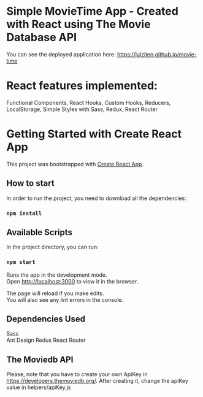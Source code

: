 # Simple MovieTime App - Created with React using The Movie Database API

You can see the deployed application here: https://julziten.github.io/movie-time

# React features implemented:

Functional Components, React Hooks, Custom Hooks, Reducers, LocalStorage, Simple Styles with Sass, Redux, React Router

# Getting Started with Create React App

This project was bootstrapped with [Create React App](https://github.com/facebook/create-react-app).

## How to start

In order to run the project, you need to download all the dependencies:

### `npm install`


## Available Scripts

In the project directory, you can run:

### `npm start`

Runs the app in the development mode.\
Open [http://localhost:3000](http://localhost:3000) to view it in the browser.

The page will reload if you make edits.\
You will also see any lint errors in the console.

## Dependencies Used

Sass  
Ant Design
Redux
React Router


## The Moviedb API

Please, note that you have to create your own ApiKey in https://developers.themoviedb.org/.
After creating it, change the apiKey value in helpers/apiKey.js